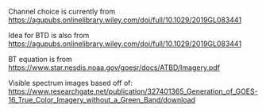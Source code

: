 Channel choice is currently from https://agupubs.onlinelibrary.wiley.com/doi/full/10.1029/2019GL083441 <br>

Idea for BTD is also from https://agupubs.onlinelibrary.wiley.com/doi/full/10.1029/2019GL083441 <br>

BT equation is from https://www.star.nesdis.noaa.gov/goesr/docs/ATBD/Imagery.pdf <br>

Visible spectrum images based off of: https://www.researchgate.net/publication/327401365_Generation_of_GOES-16_True_Color_Imagery_without_a_Green_Band/download